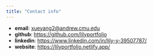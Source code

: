 ```yaml
---
title: "Contact info"
---
```


- **email**: xueyang2@andrew.cmu.edu  
- **github**: https://github.com/lilyportfolio
- **linkedin**: https://www.linkedin.com/in/lily-y-39507787/
- **website**: https://lilyportfolio.netlify.app/
